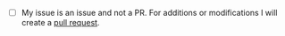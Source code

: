 - [ ] My issue is an issue and not a PR. For additions or modifications I will create a [pull request](https://github.com/EvilFreelancer/awesome-ubuntu/pulls).
